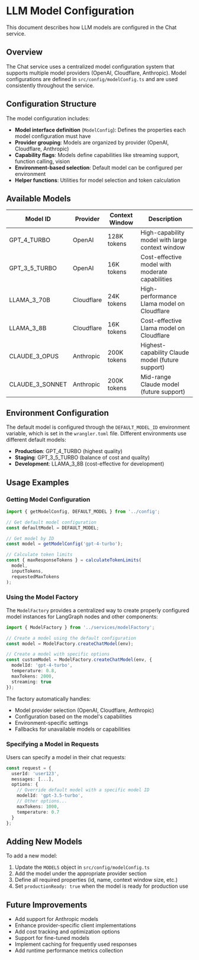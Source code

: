 # LLM Model Configuration

This document describes how LLM models are configured in the Chat service.

## Overview

The Chat service uses a centralized model configuration system that supports multiple model providers (OpenAI, Cloudflare, Anthropic). Model configurations are defined in `src/config/modelConfig.ts` and are used consistently throughout the service.

## Configuration Structure

The model configuration includes:

- **Model interface definition** (`ModelConfig`): Defines the properties each model configuration must have
- **Provider grouping**: Models are organized by provider (OpenAI, Cloudflare, Anthropic)
- **Capability flags**: Models define capabilities like streaming support, function calling, vision
- **Environment-based selection**: Default model can be configured per environment
- **Helper functions**: Utilities for model selection and token calculation

## Available Models

| Model ID | Provider | Context Window | Description |
|----------|----------|----------------|-------------|
| GPT_4_TURBO | OpenAI | 128K tokens | High-capability model with large context window |
| GPT_3_5_TURBO | OpenAI | 16K tokens | Cost-effective model with moderate capabilities |
| LLAMA_3_70B | Cloudflare | 24K tokens | High-performance Llama model on Cloudflare |
| LLAMA_3_8B | Cloudflare | 16K tokens | Cost-effective Llama model on Cloudflare |
| CLAUDE_3_OPUS | Anthropic | 200K tokens | Highest-capability Claude model (future support) |
| CLAUDE_3_SONNET | Anthropic | 200K tokens | Mid-range Claude model (future support) |

## Environment Configuration

The default model is configured through the `DEFAULT_MODEL_ID` environment variable, which is set in the `wrangler.toml` file. Different environments use different default models:

- **Production**: GPT_4_TURBO (highest quality)
- **Staging**: GPT_3_5_TURBO (balance of cost and quality)
- **Development**: LLAMA_3_8B (cost-effective for development)

## Usage Examples

### Getting Model Configuration

```typescript
import { getModelConfig, DEFAULT_MODEL } from '../config';

// Get default model configuration
const defaultModel = DEFAULT_MODEL;

// Get model by ID
const model = getModelConfig('gpt-4-turbo');

// Calculate token limits
const { maxResponseTokens } = calculateTokenLimits(
  model,
  inputTokens,
  requestedMaxTokens
);
```

### Using the Model Factory

The `ModelFactory` provides a centralized way to create properly configured model instances for LangGraph nodes and other components:

```typescript
import { ModelFactory } from '../services/modelFactory';

// Create a model using the default configuration
const model = ModelFactory.createChatModel(env);

// Create a model with specific options
const customModel = ModelFactory.createChatModel(env, {
  modelId: 'gpt-4-turbo',
  temperature: 0.8,
  maxTokens: 2000,
  streaming: true
});
```

The factory automatically handles:
- Model provider selection (OpenAI, Cloudflare, Anthropic)
- Configuration based on the model's capabilities
- Environment-specific settings
- Fallbacks for unavailable models or capabilities

### Specifying a Model in Requests

Users can specify a model in their chat requests:

```typescript
const request = {
  userId: 'user123',
  messages: [...],
  options: {
    // Override default model with a specific model ID
    modelId: 'gpt-3.5-turbo',
    // Other options...
    maxTokens: 1000,
    temperature: 0.7
  }
};
```

## Adding New Models

To add a new model:

1. Update the `MODELS` object in `src/config/modelConfig.ts`
2. Add the model under the appropriate provider section
3. Define all required properties (id, name, context window size, etc.)
4. Set `productionReady: true` when the model is ready for production use

## Future Improvements

- Add support for Anthropic models
- Enhance provider-specific client implementations
- Add cost tracking and optimization options
- Support for fine-tuned models
- Implement caching for frequently used responses
- Add runtime performance metrics collection